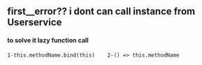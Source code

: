 ## first__error??  i dont can call instance from Userservice 
#### to solve it lazy function call  
```1-this.methodName.bind(this)    2-() => this.methodName```